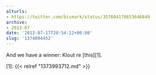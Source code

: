 ```yaml
---
alturls:
- https://twitter.com/bismark/status/357604170653646849
archive:
- 2013-07
date: '2013-07-17T20:54:12+00:00'
slug: '1374094452'
---
```


And we have a winner: Klout re [this][1].

[1]: {{< relref "1373993712.md" >}}

